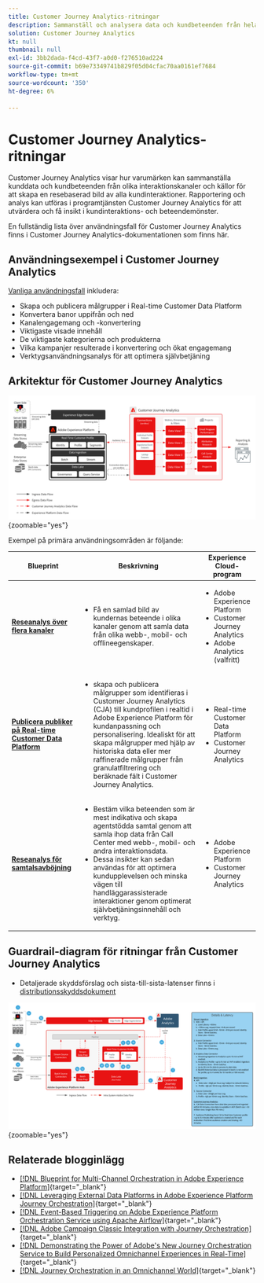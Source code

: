 ```yaml
---
title: Customer Journey Analytics-ritningar
description: Sammanställ och analysera data och kundbeteenden från hela kundresan
solution: Customer Journey Analytics
kt: null
thumbnail: null
exl-id: 3bb2dada-f4cd-43f7-a0d0-f276510ad224
source-git-commit: b69e73349741b829f05d04cfac70aa0161ef7684
workflow-type: tm+mt
source-wordcount: '350'
ht-degree: 6%

---
```


# Customer Journey Analytics-ritningar

Customer Journey Analytics visar hur varumärken kan sammanställa kunddata och kundbeteenden från olika interaktionskanaler och källor för att skapa en resebaserad bild av alla kundinteraktioner. Rapportering och analys kan utföras i programtjänsten Customer Journey Analytics för att utvärdera och få insikt i kundinteraktions- och beteendemönster.

En fullständig lista över användningsfall för Customer Journey Analytics finns i Customer Journey Analytics-dokumentationen som finns här.

## Användningsexempel i Customer Journey Analytics

[Vanliga användningsfall](https://experienceleague.adobe.com/docs/analytics-platform/using/cja-usecases/cja-usecases.html?lang=en) inkludera:

* Skapa och publicera målgrupper i Real-time Customer Data Platform
* Konvertera banor uppifrån och ned
* Kanalengagemang och -konvertering
* Viktigaste visade innehåll
* De viktigaste kategorierna och produkterna
* Vilka kampanjer resulterade i konvertering och ökat engagemang
* Verktygsanvändningsanalys för att optimera självbetjäning

## Arkitektur för Customer Journey Analytics

![Arkitektur](assets/CJA.svg){zoomable=&quot;yes&quot;}

Exempel på primära användningsområden är följande:

| Blueprint | Beskrivning | Experience Cloud-program |
|---|---|---|
| **[Reseanalys över flera kanaler](https://experienceleague.adobe.com/docs/analytics-platform/using/cja-usecases/cross-channel.html)** | <ul><li>Få en samlad bild av kundernas beteende i olika kanaler genom att samla data från olika webb-, mobil- och offlineegenskaper.</li></ul> | <ul><li>Adobe Experience Platform</li><li>Customer Journey Analytics</li><li>Adobe Analytics (valfritt)</li></ul> |
| **[Publicera publiker på Real-time Customer Data Platform](https://experienceleague.adobe.com/docs/analytics-platform/using/cja-components/audiences/publish.html)** | <ul><li>skapa och publicera målgrupper som identifieras i Customer Journey Analytics (CJA) till kundprofilen i realtid i Adobe Experience Platform för kundanpassning och personalisering. Idealiskt för att skapa målgrupper med hjälp av historiska data eller mer raffinerade målgrupper från granulatfiltrering och beräknade fält i Customer Journey Analytics.</li></ul> | <ul><li>Real-time Customer Data Platform</li><li>Customer Journey Analytics</li> |
| **[Reseanalys för samtalsavböjning](https://experienceleague.adobe.com/docs/analytics-platform/using/cja-usecases/call-center.html)** | <ul><li>Bestäm vilka beteenden som är mest indikativa och skapa agentstödda samtal genom att samla ihop data från Call Center med webb-, mobil- och andra interaktionsdata.</li><li>Dessa insikter kan sedan användas för att optimera kundupplevelsen och minska vägen till handläggarassisterade interaktioner genom optimerat självbetjäningsinnehåll och verktyg.  </li></ul> | <ul><li>Adobe Experience Platform</li><li>Customer Journey Analytics</li> |

## Guardrail-diagram för ritningar från Customer Journey Analytics

* Detaljerade skyddsförslag och sista-till-sista-latenser finns i [distributionsskyddsdokument](../experience-platform/deployment/guardrails.md)

![Guardradit-diagram](../experience-platform/deployment/assets/CJA_guardrails.svg){zoomable=&quot;yes&quot;}

## Relaterade blogginlägg

* [[!DNL Blueprint for Multi-Channel Orchestration in Adobe Experience Platform]](https://medium.com/adobetech/blueprint-for-multi-channel-orchestration-in-adobe-experience-platform-c68317e94184){target="_blank"}
* [[!DNL Leveraging External Data Platforms in Adobe Experience Platform Journey Orchestration]](https://medium.com/adobetech/leveraging-external-data-platforms-in-adobe-experience-platform-journey-orchestration-54fc6134fe17){target="_blank"}
* [[!DNL Event-Based Triggering on Adobe Experience Platform Orchestration Service using Apache Airflow]](https://medium.com/adobetech/event-based-triggering-on-adobe-experience-platform-orchestration-service-using-apache-airflow-8607b28251f1){target="_blank"}
* [[!DNL Adobe Campaign Classic Integration with Journey Orchestration]](https://medium.com/adobetech/adobe-campaign-classic-integration-with-journey-orchestration-ae577653281){target="_blank"}
* [[!DNL Demonstrating the Power of Adobe's New Journey Orchestration Service to Build Personalized Omnichannel Experiences in Real-Time]](https://medium.com/adobetech/demonstrating-the-power-of-adobes-new-journey-orchestration-service-to-build-personalized-aa60d88cd34){target="_blank"}
* [[!DNL Journey Orchestration in an Omnichannel World]](https://medium.com/adobetech/journey-orchestration-in-an-omnichannel-world-3a2d32d556d9){target="_blank"}
